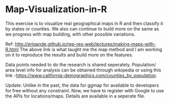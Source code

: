 # Map-Visualization-in-R
This exercise is to visualize real geographical maps in R and then classify it by states or counties. We also can continue to build more on the same as we progress with map building, with other possible variations.

Ref: http://eriqande.github.io/rep-res-web/lectures/making-maps-with-R.html
The above link is what taught me the map method and I am working on it to reproduce the results and build more on the features.

Data points needed to do the research is shared seperately. Population/ area level info for analysis can be obtained through wikipedia or using this link -https://www.california-demographics.com/counties_by_population.

Update: Unlike in the past, the data for ggmap for available to developers for free without any constraint. Now, we have to register with Google to use the APIs for locations/maps. Details are available in a seperate file.
